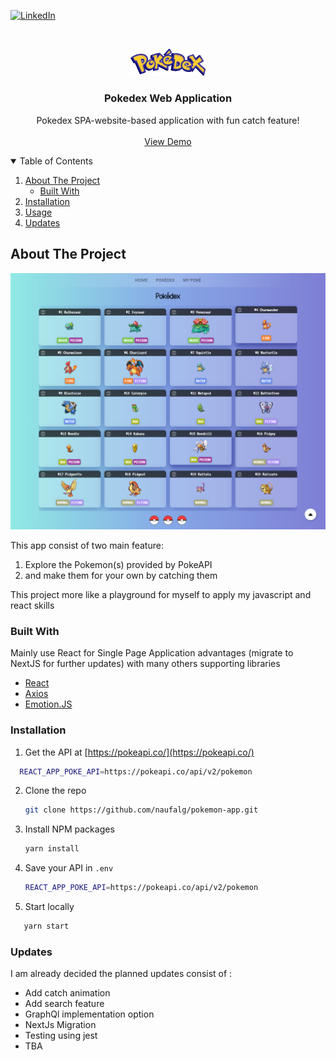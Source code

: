 [![LinkedIn][linkedin-shield]][linkedin-url]

<!-- PROJECT LOGO -->
<br />
<p align="center">
  <a href="https://pokemon-app-nghifari.vercel.app/">
    <img src="src/assets/pokedex-logo.png" alt="Logo" width="120">
  </a>

  <h3 align="center">Pokedex Web Application</h3>

  <p align="center">
    Pokedex SPA-website-based application with fun catch feature!
    <br />
    <br />
    <a href="https://pokemon-app-nghifari.vercel.app/">View Demo</a>
  </p>
</p>

<!-- TABLE OF CONTENTS -->
<details open="open">
  <summary>Table of Contents</summary>
  <ol>
    <li>
      <a href="#about-the-project">About The Project</a>
      <ul>
        <li><a href="#built-with">Built With</a></li>
      </ul>
    </li>
    <li>
        <a href="#installation">Installation</a>
    </li>
    <li><a href="#usage">Usage</a></li>
    <li><a href="#updates">Updates</a></li>
  </ol>
</details>

<!-- ABOUT THE PROJECT -->

## About The Project

[![Pokemon app Screen Shot][product-screenshot]](https://pokemon-app-nghifari.vercel.app/)

This app consist of two main feature:

1. Explore the Pokemon(s) provided by PokeAPI
2. and make them for your own by catching them

This project more like a playground for myself to apply my javascript and react skills

### Built With

Mainly use React for Single Page Application advantages (migrate to NextJS for further updates) with many others supporting libraries

- [React](https://reactjs.org/)
- [Axios](https://github.com/axios/axios)
- [Emotion.JS](https://emotion.sh/)

### Installation

1. Get the API at [https://pokeapi.co/](https://pokeapi.co/)

```sh
  REACT_APP_POKE_API=https://pokeapi.co/api/v2/pokemon
```

2. Clone the repo
   ```sh
   git clone https://github.com/naufalg/pokemon-app.git
   ```
3. Install NPM packages
   ```sh
   yarn install
   ```
4. Save your API in `.env`
   ```sh
   REACT_APP_POKE_API=https://pokeapi.co/api/v2/pokemon
   ```
5. Start locally

```sh
   yarn start
```

### Updates
I am already decided the planned updates consist of :
- Add catch animation
- Add search feature
- GraphQl implementation option
- NextJs Migration
- Testing using jest
- TBA

[linkedin-shield]: https://img.shields.io/badge/-LinkedIn-black.svg?style=for-the-badge&logo=linkedin&colorB=555
[linkedin-url]: https://www.linkedin.com/in/naufalg/
[product-screenshot]: src/assets/pokeapp-screenshot-2.png
